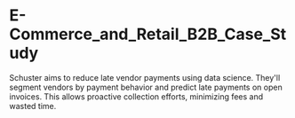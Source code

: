 # E-Commerce_and_Retail_B2B_Case_Study
Schuster aims to reduce late vendor payments using data science. They'll segment vendors by payment behavior and predict late payments on open invoices. This allows proactive collection efforts, minimizing fees and wasted time.
